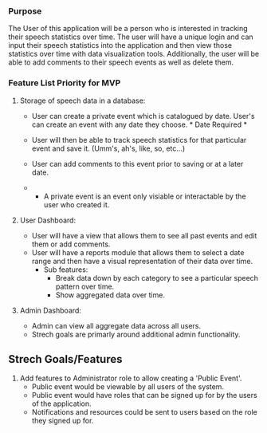 

### Purpose

The User of this application will be a person who is interested in tracking their speech statistics over time. 
The user will have a unique login and can input their speech statistics into the application and then view those statistics over time with data visualization tools.  Additionally, the user will be able to add comments to their speech events as well as delete them.

### Feature List Priority for MVP

1. Storage of speech data in a database:
    - User can create a private event which is catalogued by date.  User's can create an event with any date they choose. * Date Required *
    - User will then be able to track speech statistics for that particular event and save it. (Umm's, ah's, like, so, etc...)
    - User can add comments to this event prior to saving or at a later date.

    - * A private event is an event only visiable or interactable by the user who created it. 

2. User Dashboard:
    - User will have a view that allows them to see all past events and edit them or add comments.  
    - User will have a reports module that allows them to select a date range and then have a visual representation of their data over time.
        - Sub features: 
            - Break data down by each category to see a particular speech pattern over time.
            - Show aggregated data over time. 


3. Admin Dashboard:
    - Admin can view all aggregate data across all users.  
    - Strech goals are primarly around additional admin functionality.

## Strech Goals/Features

1. Add features to Administrator role to allow creating a 'Public Event'.
    - Public event would be viewable by all users of the system.
    - Public event would have roles that can be signed up for by the users of the application.
    - Notifications and resources could be sent to users based on the role they signed up for.